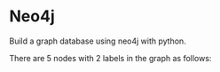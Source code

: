 # Neo4j

Build a graph database using neo4j with python.

There are 5 nodes with 2 labels in the graph as follows:

